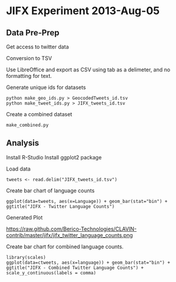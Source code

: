 # JIFX Experiment 2013-Aug-05



## Data Pre-Prep 

Get access to twitter data

Conversion to TSV 
   
Use LibreOffice and export as CSV using tab as a delimeter, and no formatting for text.

Generate unique ids for datasets

    python make_geo_ids.py > GeocodedTweets_id.tsv
	python make_tweet_ids.py > JIFX_tweets_id.tsv

Create a combined dataset

	make_combined.py
	

## Analysis

Install R-Studio
Install ggplot2 package 

Load data 

    tweets <- read.delim("JIFX_tweets_id.tsv")


Create bar chart of language counts 

    ggplot(data=tweets, aes(x=Language)) + geom_bar(stat="bin") + ggtitle("JIFX - Twitter Language Counts")


Generated Plot 

https://raw.github.com/Berico-Technologies/CLAVIN-contrib/master/jifx/jifx_twitter_language_counts.png


Create bar chart for combined language counts.

	library(scales)
	ggplot(data=ctweets, aes(x=language)) + geom_bar(stat="bin") + ggtitle("JIFX - Combined Twitter Language Counts") + scale_y_continuous(labels = comma)
	









